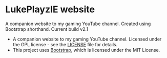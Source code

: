# LukePlayzIE website
A companion website to my gaming YouTube channel. Created using Bootstrap shorthand. Current build v2.1

- A companion website to my gaming YouTube channel. Licensed under the GPL license - see the [LICENSE](./LICENSE) file for details.
- This project uses [Bootstrap](https://getbootstrap.com/), which is licensed under the MIT License.
